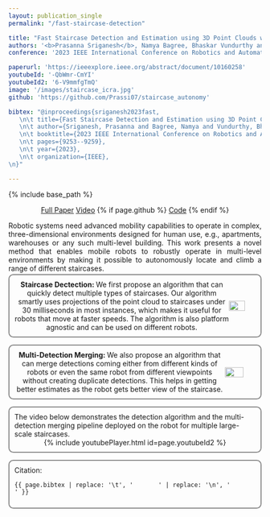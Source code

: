 ```yaml
---
layout: publication_single
permalink: "/fast-staircase-detection"

title: "Fast Staircase Detection and Estimation using 3D Point Clouds with Multi-detection Merging for Heterogeneous Robots"
authors: '<b>Prasanna Sriganesh</b>, Namya Bagree, Bhaskar Vundurthy and Matthew Travers'
conference: '2023 IEEE International Conference on Robotics and Automation (ICRA)'

paperurl: 'https://ieeexplore.ieee.org/abstract/document/10160258'
youtubeId: '-QbWmr-CmYI'
youtubeId2: '6-V9mmfgTmQ'
image: '/images/staircase_icra.jpg'
github: 'https://github.com/Prassi07/staircase_autonomy' 

bibtex: "@inproceedings{sriganesh2023fast,
   \n\t title={Fast Staircase Detection and Estimation using 3D Point Clouds with Multi-detection Merging for Heterogeneous Robots},
   \n\t author={Sriganesh, Prasanna and Bagree, Namya and Vundurthy, Bhaskar and Travers, Matthew},
   \n\t booktitle={2023 IEEE International Conference on Robotics and Automation (ICRA)},
   \n\t pages={9253--9259},
   \n\t year={2023},
   \n\t organization={IEEE},
\n}"

---
```

{% include base_path %}

<p style="text-align: center; margin-top: 0em; margin-bottom: 0em;"> 
<a href="{{ page.paperurl }}" rel="permalink" class="btn2" target="_blank"><i class="fa fa-file-pdf" aria-hidden="true"></i> Full Paper</a>
  <a href="https://youtu.be/{{ page.youtubeId }}" rel="permalink" class="btn2" target="_blank" ><i class="fab fa-youtube" aria-hidden="true"></i> Video</a>
  {% if page.github %}
    <a href="{{ page.github }}" rel="permalink" class="btn2" target="_blank" ><i class="fab fa-github" aria-hidden="true"></i> Code</a>
  {% endif %}
</p>


<p style="margin-bottom: 0.25em; text-align: justify;">
Robotic systems need advanced mobility capabilities to operate in complex, three-dimensional environments designed for human use, e.g., apartments, warehouses or any such multi-level building. This work presents a novel method that enables mobile robots to robustly operate in multi-level environments by making it possible to autonomously locate and climb a range of different staircases.
</p>

<div class="container3" style="display: flex; align-items: center; margin-bottom: 1em; flex-direction: row; border: 2px solid #888; padding: 10px; border-radius: calc(0.5vw + 5px);">
    <div class="clearfix" style="text-align: center">
         <b> Staircase Dectection: </b> We first propose an algorithm that can quickly detect multiple types of staircases. Our algorithm smartly uses projections of the point cloud to staircases under 30 milliseconds in most instances, which makes it useful for robots that move at faster speeds. The algorithm is also platform agnostic and can be used on different robots. 
    </div>
    <img class="project_pic" style="width: 60%; height: auto; float: right; object-fit: contain; border-radius:2%" src="/images/staircase_results_animation.gif" alt="" />
</div>

<div class="container3" style="display: flex; align-items: center; margin-bottom: 1em; flex-direction: row; border: 2px solid #888; padding: 10px; border-radius: calc(0.5vw + 5px);">
    <div class="clearfix" style="text-align: center">
         <b> Multi-Detection Merging: </b>We also propose an algorithm that can merge detections coming either from different kinds of robots or even the same robot from different viewpoints without creating duplicate detections. This helps in getting better estimates as the robot gets better view of the staircase. 
    </div>
    <img class="project_pic" style="width: 60%; height: auto; float: right; object-fit: contain; border-radius:2%" src="/images/staircase_merging_animation.gif" alt="" />
</div>

<div class="container3" style="display: flex; align-items: center;  flex-direction:column; margin-bottom: 1em; border: 2px solid #888; padding: 10px; border-radius: calc(0.5vw + 5px);">
    <div class="clearfix">
      The video below demonstrates the detection algorithm and the multi-detection merging pipeline deployed on the robot for multiple large-scale staircases.
    </div>
    <div class="youtubePlayerContainer" style="margin: 0 auto; text-align: center;">
        {% include youtubePlayer.html id=page.youtubeId2 %}
    </div>
</div>

<div class="container3" style="display: flex; align-items: center;  flex-direction:column; margin-bottom: 1em; border: 2px solid #888; padding: 10px; border-radius: calc(0.5vw + 5px);">
    <div class="clearfix" style="text-align: left; width: 100%;">
        Citation:
    </div>
    <div id="bibtex-indiv" class="bibtex-code" style="width: 100%;">
            <pre><code class="language-bibtex" >{{ page.bibtex | replace: '\t', '&#09;' | replace: '\n', '<br>' }}</code></pre>
    </div>
</div>
